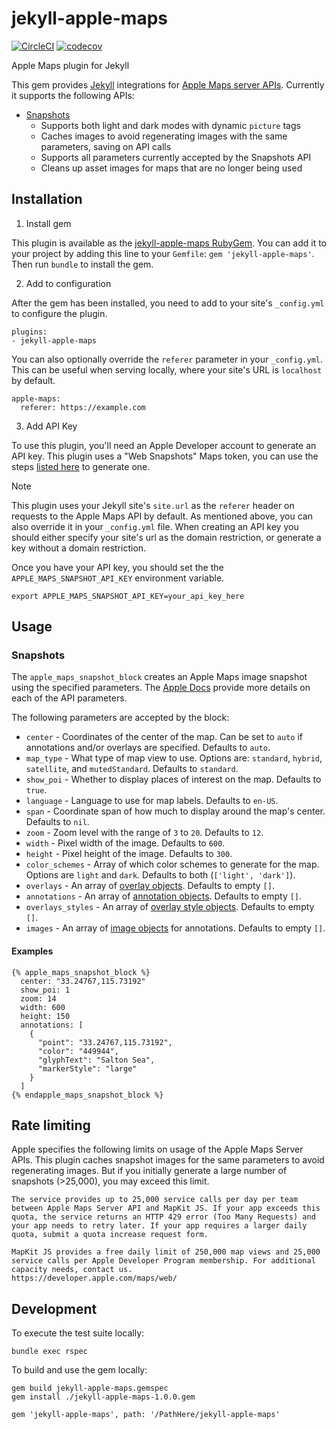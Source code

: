 # jekyll-apple-maps
[![CircleCI](https://dl.circleci.com/status-badge/img/circleci/aW12qZgMpxbXNYTbdzFe5/FS3eDPqnpMpZJ2cKYi2aN9/tree/main.svg?style=svg)](https://dl.circleci.com/status-badge/redirect/circleci/aW12qZgMpxbXNYTbdzFe5/FS3eDPqnpMpZJ2cKYi2aN9/tree/main) [![codecov](https://codecov.io/gh/ZekeSnider/jekyll-apple-maps/graph/badge.svg?token=2V7NFD77OL)](https://codecov.io/gh/ZekeSnider/jekyll-apple-maps)

Apple Maps plugin for Jekyll

This gem provides [Jekyll](https://jekyllrb.com) integrations for [Apple Maps server APIs](https://developer.apple.com/documentation/applemapsserverapi/). Currently it supports the following APIs:

+ [Snapshots](https://developer.apple.com/documentation/snapshots)
  + Supports both light and dark modes with dynamic `picture` tags
  + Caches images to avoid regenerating images with the same parameters, saving on API calls
  + Supports all parameters currently accepted by the Snapshots API
  + Cleans up asset images for maps that are no longer being used

## Installation

1. Install gem

This plugin is available as the [jekyll-apple-maps RubyGem](https://rubygems.org/gems/jekyll-apple-maps). You can add it to your project by adding this line to your `Gemfile`: `gem 'jekyll-apple-maps'`. Then run `bundle` to install the gem.

2. Add to configuration

After the gem has been installed, you need to add to your site's `_config.yml` to configure the plugin. 

```
plugins:
- jekyll-apple-maps
```

You can also optionally override the `referer` parameter in your `_config.yml`. This can be useful when serving locally, where your site's URL is `localhost` by default.

```
apple-maps:
  referer: https://example.com
```

3. Add API Key

To use this plugin, you'll need an Apple Developer account to generate an API key. This plugin uses a "Web Snapshots" Maps token, you can use the steps [listed here](https://developer.apple.com/documentation/mapkitjs/creating_a_maps_token) to generate one.

> [!NOTE]
> This plugin uses your Jekyll site's `site.url` as the `referer` header on requests to the Apple Maps API by default. As mentioned above, you can also override it in your `_config.yml` file. When creating an API key you should either specify your site's url as the domain restriction, or generate a key without a domain restriction. 

Once you have your API key, you should set the the `APPLE_MAPS_SNAPSHOT_API_KEY` environment variable.

`export APPLE_MAPS_SNAPSHOT_API_KEY=your_api_key_here`

## Usage

### Snapshots

The `apple_maps_snapshot_block` creates an Apple Maps image snapshot using the specified parameters. The [Apple Docs](https://developer.apple.com/documentation/snapshots/create_a_maps_web_snapshot) provide more details on each of the API parameters.

The following parameters are accepted by the block:
+ `center` - Coordinates of the center of the map. Can be set to `auto` if annotations and/or overlays are specified. Defaults to `auto`.
+ `map_type` - What type of map view to use. Options are: `standard`, `hybrid`, `satellite`, and `mutedStandard`. Defaults to `standard`.
+ `show_poi` - Whether to display places of interest on the map. Defaults to `true`.
+ `language` - Language to use for map labels. Defaults to `en-US`.
+ `span` - Coordinate span of how much to display around the map's center. Defaults to `nil`.
+ `zoom` - Zoom level with the range of `3` to `20`. Defaults to `12`.
+ `width` - Pixel width of the image. Defaults to `600`.
+ `height` -  Pixel height of the image. Defaults to `300`.
+ `color_schemes` - Array of which color schemes to generate for the map. Options are `light` and `dark`. Defaults to both (`['light', 'dark']`).
+ `overlays` - An array of [overlay objects](https://developer.apple.com/documentation/snapshots/overlay). Defaults to empty `[]`.
+ `annotations` - An array of [annotation objects](https://developer.apple.com/documentation/snapshots/annotation). Defaults to empty `[]`.
+ `overlays_styles` - An array of [overlay style objects](https://developer.apple.com/documentation/snapshots/overlaystyle). Defaults to empty `[]`.
+ `images` - An array of [image objects](https://developer.apple.com/documentation/snapshots/image) for annotations. Defaults to empty `[]`.

#### Examples
```
{% apple_maps_snapshot_block %}
  center: "33.24767,115.73192"
  show_poi: 1
  zoom: 14
  width: 600
  height: 150
  annotations: [
    {
      "point": "33.24767,115.73192",
      "color": "449944",
      "glyphText": "Salton Sea",
      "markerStyle": "large"
    }
  ]
{% endapple_maps_snapshot_block %}
```

## Rate limiting
Apple specifies the following limits on usage of the Apple Maps Server APIs. This plugin caches snapshot images for the same parameters to avoid regenerating images. But if you initially generate a large number of snapshots (>25,000), you may exceed this limit.

```
The service provides up to 25,000 service calls per day per team between Apple Maps Server API and MapKit JS. If your app exceeds this quota, the service returns an HTTP 429 error (Too Many Requests) and your app needs to retry later. If your app requires a larger daily quota, submit a quota increase request form.

MapKit JS provides a free daily limit of 250,000 map views and 25,000 service calls per Apple Developer Program membership. For additional capacity needs, contact us.
https://developer.apple.com/maps/web/
```

## Development

To execute the test suite locally:
```
bundle exec rspec
```

To build and use the gem locally:
```
gem build jekyll-apple-maps.gemspec
gem install ./jekyll-apple-maps-1.0.0.gem
```

```
gem 'jekyll-apple-maps', path: '/PathHere/jekyll-apple-maps'
```